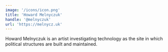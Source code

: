 ```yaml
---
image: '/icons/icon.png'
title: 'Howard Melnyczuk'
handle: '@melnyczuk'
url: 'https://melnycz.uk'
---
```


Howard Melnyczuk is an artist investigating technology as the site in which political structures are built and maintained.
